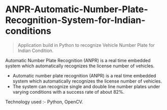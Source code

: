 # ANPR-Automatic-Number-Plate-Recognition-System-for-Indian-conditions

> Application build in Python to recognize Vehicle Number Plate for Indian Condition.

Automatic Number Plate Recognition (ANPR) is a real time embedded system which automatically recognizes the license number of vehicles.

* Automatic number plate recognition (ANPR) is a real time embedded system which automatically recognizes the license number of vehicles.
* The system can recognize single and double line number plates under varying conditions with a success rate of about 82%.

Technology used :- Python, OpenCV.
